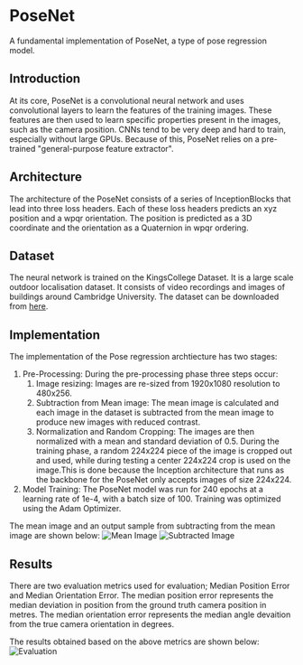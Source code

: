 # PoseNet
A fundamental implementation of PoseNet, a type of pose regression model.

## Introduction
At its core, PoseNet is a convolutional neural network and uses convolutional layers to learn the features of the training images. These features are then used to learn specific properties present in the images, such as the camera position. CNNs tend to be very deep and hard to train, especially without large GPUs. Because of this, PoseNet relies on a pre-trained "general-purpose feature extractor".

## Architecture
The architecture of the PoseNet consists of a series of InceptionBlocks that lead into three loss headers. Each of these loss headers predicts an xyz position and a wpqr orientation. The position is predicted as a 3D coordinate and the orientation as a Quaternion in wpqr ordering.

## Dataset 
The neural network is trained on the KingsCollege Dataset. It is a large scale outdoor localisation dataset. It consists of video recordings and images of buildings around Cambridge University. The dataset can be downloaded from [here](https://www.repository.cam.ac.uk/bitstream/handle/1810/251342/KingsCollege.zip).

## Implementation
The implementation of the Pose regression archtiecture has two stages:
1. Pre-Processing: During the pre-processing phase three steps occur:
   1. Image resizing: Images are re-sized from 1920x1080 resolution to 480x256. 
   2. Subtraction from Mean image: The mean image is calculated and each image in the dataset is subtracted from the mean image to      produce new images with reduced contrast.
   3. Normalization and Random Cropping: The images are then normalized with a mean and standard deviation of 0.5. During the            training phase, a random 224x224 piece of the image is cropped out and used, while during testing a center 224x224 crop is used      on the image.This is done because the Inception architecture that runs as the backbone for the PoseNet only accepts images of        size 224x224.
2. Model Training: The PoseNet model was run for 240 epochs at a learning rate of 1e-4, with a batch size of 100. Training was optimized using the Adam Optimizer. 

The mean image and an output sample from subtracting from the mean image are shown below:
![Mean Image](mean-check.png)
![Subtracted Image](data_check.png)

## Results
There are two evaluation metrics used for evaluation; Median Position Error and Median Orientation Error. The median position error represents the median deviation in position from the ground truth camera position in metres. The median orientation error represents the median angle devaition from the true camera orientation in degrees.

The results obtained based on the above metrics are shown below:
![Evaluation](eval.png)


